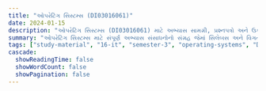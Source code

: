 ```yaml
---
title: "ઓપરેટિંગ સિસ્ટમ્સ (DI03016061)"
date: 2024-01-15
description: "ઓપરેટિંગ સિસ્ટમ્સ (DI03016061) માટે અભ્યાસ સામગ્રી, પ્રશ્નપત્રો અને ઉકેલો - ઇન્ફર્મેશન ટેકનોલોજી, સેમેસ્ટર 3"
summary: "ઓપરેટિંગ સિસ્ટમ્સ માટે સંપૂર્ણ અભ્યાસ સંસાધનોનો સંગ્રહ જેમાં સિલેબસ અને વિગતવાર કોર્સ સામગ્રીનો સમાવેશ થાય છે"
tags: ["study-material", "16-it", "semester-3", "operating-systems", "DI03016061"]
cascade:
  showReadingTime: false
  showWordCount: false
  showPagination: false
---
```

